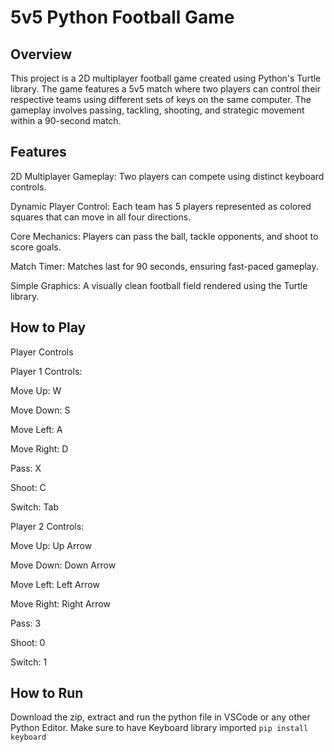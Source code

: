 # 5v5 Python Football Game

## Overview

This project is a 2D multiplayer football game created using Python's Turtle library. The game features a 5v5 match where two players can control their respective teams using different sets of keys on the same computer. The gameplay involves passing, tackling, shooting, and strategic movement within a 90-second match.

## Features

2D Multiplayer Gameplay: Two players can compete using distinct keyboard controls.

Dynamic Player Control: Each team has 5 players represented as colored squares that can move in all four directions.

Core Mechanics: Players can pass the ball, tackle opponents, and shoot to score goals.

Match Timer: Matches last for 90 seconds, ensuring fast-paced gameplay.

Simple Graphics: A visually clean football field rendered using the Turtle library.

## How to Play

Player Controls

Player 1 Controls:

Move Up: W

Move Down: S

Move Left: A

Move Right: D

Pass: X

Shoot: C

Switch: Tab

Player 2 Controls:

Move Up: Up Arrow

Move Down: Down Arrow

Move Left: Left Arrow

Move Right: Right Arrow

Pass: 3

Shoot: 0

Switch: 1

## How to Run
Download the zip, extract and run the python file in VSCode or any other Python Editor.
Make sure to have Keyboard library imported
``pip install keyboard``
